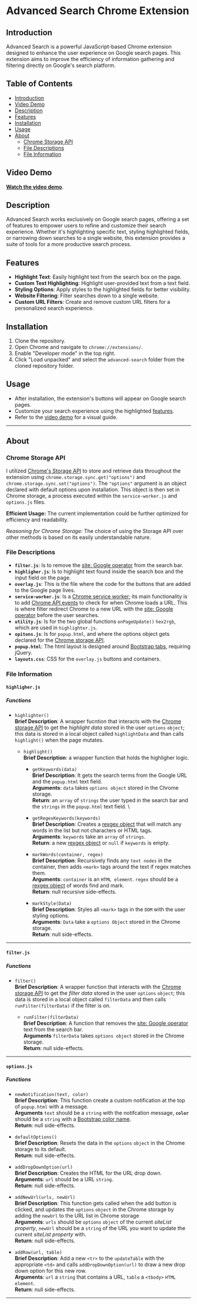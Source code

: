# Advanced Search Chrome Extension
## Introduction
Advanced Search is a powerful JavaScript-based Chrome extension designed to enhance the user experience on Google search pages. This extension aims to improve the efficiency of information gathering and filtering directly on Google's search platform.
## Table of Contents
- [Introduction](#introduction)
- [Video Demo](#video-demo)
- [Description](#description)
- [Features](#features)
- [Installation](#installation)
- [Usage](#usage)
- [About](#about)
    - [Chrome Storage API](#chrome-storage-api)
    - [File Descriptions](#file-descriptions)
    - [File Information](#file-information)
## Video Demo
**[Watch the video demo](https://youtu.be/2tolDXJ1kKM)**.

## Description
Advanced Search works exclusively on Google search pages, offering a set of features to empower users to refine and customize their search experience. Whether it's highlighting specific text, styling highlighted fields, or narrowing down searches to a single website, this extension provides a suite of tools for a more productive search process.
## Features
- **Highlight Text**: Easily highlight text from the search box on the page.
- **Custom Text Highlighting**: Highlight user-provided text from a text field.
- **Styling Options**: Apply styles to the highlighted fields for better visibility.
- **Website Filtering**: Filter searches down to a single website.
- **Custom URL Filters**: Create and remove custom URL filters for a personalized search experience.

## Installation
1. Clone the repository.
2. Open Chrome and navigate to `chrome://extensions/`.
3. Enable "Developer mode" in the top right.
4. Click "Load unpacked" and select the `advanced-search` folder from the cloned repository folder.

## Usage
- After installation, the extension's buttons will appear on Google search pages.
- Customize your search experience using the highlighted [features](#features).
- Refer to the [video demo](https://youtu.be/2tolDXJ1kKM) for a visual guide.
***
## About

### Chrome Storage API
I utilized [Chrome's Storage API](https://developer.chrome.com/docs/extensions/reference/api/storage) to store and retrieve data throughout the extension using `chrome.storage.sync.get("options")` and `chrome.storage.sync.set("options")`. The `"options"` argument is an object declared with default options upon installation. This object is then set in Chrome storage, a process executed within the `service-worker.js` and `options.js` files.

**Efficient Usage:**
The current implementation could be further optimized for efficiency and readability.

*Reasoning for Chrome Storage:*
The choice of using the Storage API over other methods is based on its easily understandable nature.

### File Descriptions
- **`filter.js`**: Is to remove the [site: Google operator](https://developers.google.com/search/docs/monitor-debug/search-operators/all-search-site) from the search bar.
- **`highligher.js`**: Is to highlight text found inside the search box and the input field on the page.
- **`overlay.js`**: This is the file where the code for the buttons that are added to the Google page lives.
- **`service-worker.js`**: Is a [Chrome service worker](https://developer.chrome.com/docs/workbox/service-worker-overview); its main functionality is to add [Chrome API events](https://developer.chrome.com/docs/extensions/reference/api/events) to check for when Chrome loads a URL. This is where filter redirect Chrome to a new URL with the [site: Google operator](https://developers.google.com/search/docs/monitor-debug/search-operators/all-search-site) before the user searches.
- **`utility.js`**: Is for the two global functions `onPageUpdate()` `hex2rgb`, which are used in `highlighter.js`.
- **`opitons.js`**: Is for `popup.html`, and where the options object gets declared for the [Chrome storage API](https://developer.chrome.com/docs/extensions/reference/api/storage).
- **`popup.html`**: The html layout is designed around [Bootstrap tabs](https://getbootstrap.com/docs/5.0/components/navs-tabs/), requiring jQuery.
- **`layouts.css`**: CSS for the `overlay.js` buttons and containers.



### File Information
#### **`highligher.js`**
##### Functions
- `highlighter()`
\
**Brief Description**: A wrapper fucntion that interacts with the [Chrome storage API](https://developer.chrome.com/docs/extensions/reference/api/storage) to get the *highlight data* stored in the user `options` `object`; this data is stored in a local object called `highlightData` and than calls `highlight()` when the page mutates.

    - `highlight()`
    \
    **Brief Description**: a wrapper function that holds the highligher logic.

        - `getKeywords(data)`
        \
        **Brief Description**: It gets the search terms from the Google URL and the `popup.html` text field.
        \
        **Arguments**: `data` takes `options object` stored in the Chrome storage.
        \
        **Return**: an `array` of `strings` the user typed in the search bar and the `strings` in the `popup.html` text field.
        \

        - `getRegexKeywords(keywords)`
        \
        **Brief Description**: Creates a [rexgex object](https://developer.mozilla.org/en-US/docs/Web/JavaScript/Reference/Global_Objects/RegExp) that will match any words in the list but not characters or HTML tags.
        \
        **Arguments**: `keywords` take an `array` of `strings`.
        \
        **Return**: a new [rexgex object](https://developer.mozilla.org/en-US/docs/Web/JavaScript/Reference/Global_Objects/RegExp) or `null` if `keywords` is empty.

        - `markWords(container, regex)`
        \
        **Brief Description**: Recursively finds any `text nodes` in the container, then adds `<mark>` tags around the text if regex matches them.
        \
        **Arguments**: `container` is an `HTML element`. `regex` should be a [rexgex object](https://developer.mozilla.org/en-US/docs/Web/JavaScript/Reference/Global_Objects/RegExp) of words find and mark.
        \
        **Return**: null recursive side-effects.

        - `markStyle(Data)`
        \
        **Brief Description**: Styles all `<mark>` tags in the `DOM` with the user styling options.
        \
        **Arguments**: `Data` take a `options Object` stored in the Chrome storage.
        \
        **Return**: null side-effects.
***

#### **`filter.js`**
##### Functions
- `filter()`
\
**Brief Description**: A wrapper function that interacts with the [Chrome storage API](https://developer.chrome.com/docs/extensions/reference/api/storage) to get the *filter data* stored in the user `options` `object`; this data is stored in a local object called `filterData` and then calls `runFilter(filterData)` if the filter is on.

    - `runFilter(filterData)`
    \
    **Brief Description**: A function that removes the [site: Google operator](https://developers.google.com/search/docs/monitor-debug/search-operators/all-search-site) text from the search bar.
    \
    **Arguments** `filterData` takes `options object` stored in the Chrome storage.
    \
    **Return**: null side-effects.
***

#### **`options.js`**
##### Functions
- `newNotification(text, color)`
\
**Brief Description**: This function create a custom notification at the top of `popup.html` with a message.
\
**Arguments** `text` should be a `string` with the notifcation message, **`color`** should be a `string` with a [Bootstrap color name](https://getbootstrap.com/docs/4.0/utilities/colors/).
\
**Return**: null side-effects.

- `defaultOptions()`
\
**Brief Description**: Resets the data in the `options` `object` in the Chrome storage to its default.
\
**Return**: null side-effects.

- `addDropDownOption(url)`
\
**Brief Description**: Creates the HTML for the URL drop down.
\
**Arguments**: `url` should be a URL `string`.
\
**Return**: null side-effects.

- `addNewUrl(urls, newUrl)`
\
**Brief Description**: This function gets called when the add button is clicked, and updates the `options` `object` in the Chrome storage by adding the `newUrl` to the URL list in Chrome storage
\
**Arguments**: `urls` should be `options` `object` of the current *siteList property*, `newUrl` should be a `string` of the URL you want to update the current *siteList property* with.
\
**Return**: null side-effects.

- `addRow(url, table)`
\
**Brief Description**: Add a new `<tr>` to the `updateTable` with the appropriate `<td>` and calls `addDropDownOption(url)` to draw a new drop down option for this new row.
\
**Arguments**: `url` a `string` that contains a URL, `table` a `<tbody>` `HTML element`.
\
**Return**: null side-effects.
***
